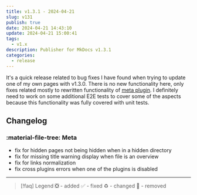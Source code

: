 ```yaml
---
title: v1.3.1 - 2024-04-21
slug: v131
publish: true
date: 2024-04-21 14:43:10
update: 2024-04-21 15:00:41
tags:
  - v1.x
description: Publisher for MkDocs v1.3.1
categories:
  - release
---
```


It's a quick release related to bug fixes I have found when trying to update one of my own pages with v1.3.0. There is no new functionality here, only fixes related mostly to rewritten functionality of [meta plugin](../03_setup/02_general/01_setting-up-meta.md). I definitely need to work on some additional E2E tests to cover some of the aspects because this functionality was fully covered with unit tests.

<!-- more -->

## Changelog

### :material-file-tree: Meta

- fix for hidden pages not being hidden when in a hidden directory
- fix for missing title warning display when file is an overview
- fix for links normalization
- fix cross plugins errors when one of the plugins is disabled

---

> [!faq] Legend
> ❎ - added ✅ - fixed ♻️ - changed 🚫 - removed
